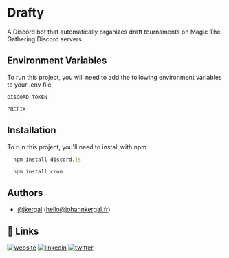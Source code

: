 
# Drafty
A Discord bot that automatically organizes draft tournaments on Magic The Gathering Discord servers.




## Environment Variables

To run this project, you will need to add the following environment variables to your .env file

`DISCORD_TOKEN`

`PREFIX`


## Installation

To run this project, you'll need to install with npm :

```discord.js
  npm install discord.js
```
```cron
  npm install cron
```   
## Authors

- [@jkergal](https://github.com/jkergal) (hello@johannkergal.fr)


## 🔗 Links
[![website](https://img.shields.io/badge/my_website-000?style=for-the-badge&logo=ko-fi&logoColor=white)](https://johannkergal.fr/)
[![linkedin](https://img.shields.io/badge/linkedin-0A66C2?style=for-the-badge&logo=linkedin&logoColor=white)](https://www.linkedin.com/in/johannkergal)
[![twitter](https://img.shields.io/badge/twitter-1DA1F2?style=for-the-badge&logo=twitter&logoColor=white)](https://twitter.com/zetyd)

